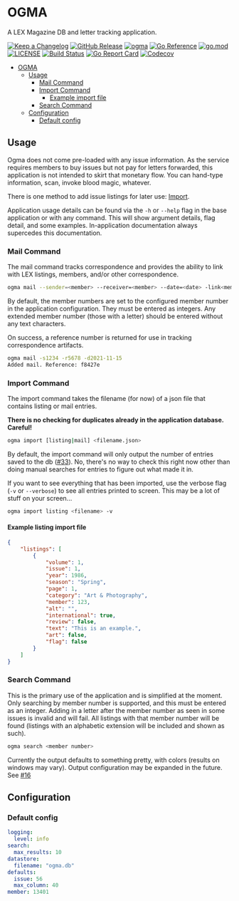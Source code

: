 # OGMA

A LEX Magazine DB and letter tracking application.

[![Keep a Changelog](https://img.shields.io/badge/changelog-Keep%20a%20Changelog-%23E05735)](CHANGELOG.md)
[![GitHub Release](https://img.shields.io/github/v/release/asphaltbuffet/ogma)](https://github.com/asphaltbuffet/ogma/releases)
[![ogma](https://snapcraft.io/ogma/badge.svg)](https://snapcraft.io/ogma)
[![Go Reference](https://pkg.go.dev/badge/github.com/asphaltbuffet/ogma.svg)](https://pkg.go.dev/github.com/asphaltbuffet/ogma)
[![go.mod](https://img.shields.io/github/go-mod/go-version/asphaltbuffet/ogma)](go.mod)
[![LICENSE](https://img.shields.io/github/license/asphaltbuffet/ogma)](LICENSE)
[![Build Status](https://img.shields.io/github/workflow/status/asphaltbuffet/ogma/build)](https://github.com/asphaltbuffet/ogma/actions?query=workflow%3Abuild+branch%3Amain)
[![Go Report Card](https://goreportcard.com/badge/github.com/asphaltbuffet/ogma)](https://goreportcard.com/report/github.com/asphaltbuffet/ogma)
[![Codecov](https://codecov.io/gh/asphaltbuffet/ogma/branch/main/graph/badge.svg)](https://codecov.io/gh/asphaltbuffet/ogma)

- [OGMA](#ogma)
  - [Usage](#usage)
    - [Mail Command](#mail-command)
    - [Import Command](#import-command)
      - [Example import file](#example-import-file)
    - [Search Command](#search-command)
  - [Configuration](#configuration)
    - [Default config](#default-config)

## Usage

Ogma does not come pre-loaded with any issue information. As the service requires members to buy issues but not pay for letters forwarded, this application is not intended to skirt that monetary flow. You can hand-type information, scan, invoke blood magic, whatever.

There is one method to add issue listings for later use: [Import](#import-command).

Application usage details can be found via the `-h` or `--help` flag in the base application or with any command. This will show argument details, flag detail, and some examples. In-application documentation always supercedes this documentation.

### Mail Command

The mail command tracks correspondence and provides the ability to link with LEX listings, members, and/or other correspondence.

```bash
ogma mail --sender=<member> --receiver=<member> --date=<date> -link<member or mail ref>
```

By default, the member numbers are set to the configured member number in the application configuration. They must be entered as integers. Any extended member number (those with a letter) should be entered without any text characters.

On success, a reference number is returned for use in tracking correspondence artifacts.

```bash
ogma mail -s1234 -r5678 -d2021-11-15
Added mail. Reference: f8427e
```

### Import Command

The import command takes the filename (for now) of a json file that contains listing or mail entries.

**There is no checking for duplicates already in the application database. Careful!**

```bash
ogma import [listing|mail] <filename.json>
```

By default, the import command will only output the number of entries saved to the db ([#33](https://github.com/asphaltbuffet/ogma/issues/33)). No, there's no way to check this right now other than doing manual searches for entries to figure out what made it in.

If you want to see everything that has been imported, use the verbose flag (`-v` or `--verbose`) to see all entries printed to screen. This may be a lot of stuff on your screen...

```bash
ogma import listing <filename> -v
```

#### Example listing import file

```json
{
    "listings": [
        {
            "volume": 1,
            "issue": 1,
            "year": 1986,
            "season": "Spring",
            "page": 1,
            "category": "Art & Photography",
            "member": 123,
            "alt": "",
            "international": true,
            "review": false,
            "text": "This is an example.",
            "art": false,
            "flag": false
        }
    ]
}
```

### Search Command

This is the primary use of the application and is simplified at the moment. Only searching by member number is supported, and this must be entered as an integer. Adding in a letter after the member number as seen in some issues is invalid and will fail. All listings with that member number will be found (listings with an alphabetic extension will be included and shown as such).

```bash
ogma search <member number>
```

Currently the output defaults to something pretty, with colors (results on windows may vary). Output configuration may be expanded in the future. See [#16](https://github.com/asphaltbuffet/ogma/issues/16)

## Configuration

### Default config

```yaml
logging:
  level: info
search:
  max_results: 10
datastore:
  filename: "ogma.db"
defaults:
  issue: 56
  max_column: 40
member: 13401
```
